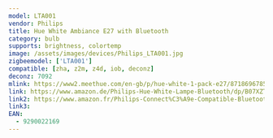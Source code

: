 ```yaml
---
model: LTA001
vendor: Philips
title: Hue White Ambiance E27 with Bluetooth
category: bulb
supports: brightness, colortemp
image: /assets/images/devices/Philips_LTA001.jpg
zigbeemodel: ['LTA001']
compatible: [zha, z2m, z4d, iob, deconz]
deconz: 7092
mlink: https://www2.meethue.com/en-gb/p/hue-white-1-pack-e27/8718696785317
link: https://www.amazon.de/Philips-Hue-White-Lampe-Bluetooth/dp/B07XZTBTHJ
link2: https://www.amazon.fr/Philips-Connect%C3%A9e-Compatible-Bluetooth-Fonctionne/dp/B07SV88LGC
link3: 
EAN:
  - 9290022169
---
```

